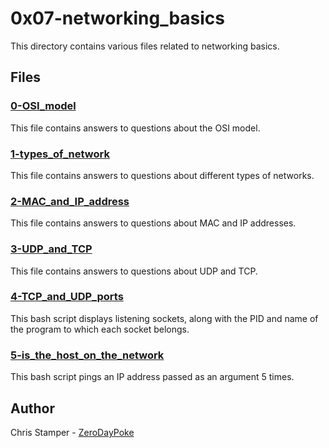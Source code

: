 # 0x07-networking_basics

This directory contains various files related to networking basics.

## Files

### [0-OSI_model](https://github.com/ZeroDayPoke/holbertonschool-system_engineering-devops/blob/master/0x07-networking_basics/0-OSI_model)

This file contains answers to questions about the OSI model.

### [1-types_of_network](https://github.com/ZeroDayPoke/holbertonschool-system_engineering-devops/blob/master/0x07-networking_basics/1-types_of_network)

This file contains answers to questions about different types of networks.

### [2-MAC_and_IP_address](https://github.com/ZeroDayPoke/holbertonschool-system_engineering-devops/blob/master/0x07-networking_basics/2-MAC_and_IP_address)

This file contains answers to questions about MAC and IP addresses.

### [3-UDP_and_TCP](https://github.com/ZeroDayPoke/holbertonschool-system_engineering-devops/blob/master/0x07-networking_basics/3-UDP_and_TCP)

This file contains answers to questions about UDP and TCP.

### [4-TCP_and_UDP_ports](https://github.com/ZeroDayPoke/holbertonschool-system_engineering-devops/blob/master/0x07-networking_basics/4-TCP_and_UDP_ports)

This bash script displays listening sockets, along with the PID and name of the program to which each socket belongs.

### [5-is_the_host_on_the_network](https://github.com/ZeroDayPoke/holbertonschool-system_engineering-devops/blob/master/0x07-networking_basics/5-is_the_host_on_the_network)

This bash script pings an IP address passed as an argument 5 times.

## Author

Chris Stamper - [ZeroDayPoke](https://github.com/ZeroDayPoke)
